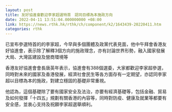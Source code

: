```yaml
---
layout: post
title: 友好協進會歡迎李家超選特首　認同目標為本施政方向
date: 2022-04-11 13:51:04.000000000 +08:00
link: https://news.rthk.hk/rthk/ch/component/k2/1643439-20220411.htm
categories: rthk
---
```


已宣布參選特首的的李家超，今早與多個團體及政黨代表見面，他中午拜會香港友好協進會，表示除了解釋3個方向的施政理念，亦有討論世界形勢，融入國家發展大局、大灣區建設及營商環境等

香港友好協進會會長唐英年表示，協進會有388個選委，大家都歡迎李家超參選，同時對未來的國家及香港發展，經濟社會民生等各方面存有一定期望，亦認同李家超以目標為本的施政，對建立穩固的基礎非常重視。

他認為，這個基礎除了要有國家安全及法治，亦要有經濟基礎等，包括金融、貿易及如何發揮「十四五」規劃有關香港的內容等，同時對防疫、健康及就業等都要有安全感，並衷心支持及祝願李家超選舉順利。
